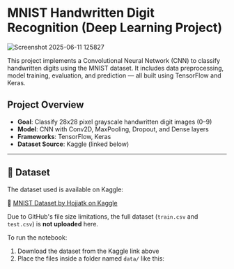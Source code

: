 #  MNIST Handwritten Digit Recognition (Deep Learning Project)

![Screenshot 2025-06-11 125827](https://github.com/user-attachments/assets/a10e92b7-b816-4bfe-b18c-44e66eb1b96a)

This project implements a Convolutional Neural Network (CNN) to classify handwritten digits using the MNIST dataset. It includes data preprocessing, model training, evaluation, and prediction — all built using TensorFlow and Keras.


##  Project Overview

- **Goal**: Classify 28x28 pixel grayscale handwritten digit images (0–9)
- **Model**: CNN with Conv2D, MaxPooling, Dropout, and Dense layers
- **Frameworks**: TensorFlow, Keras
- **Dataset Source**: Kaggle (linked below)

---

## 📂 Dataset

The dataset used is available on Kaggle:

🔗 [MNIST Dataset by Hojjatk on Kaggle](https://www.kaggle.com/datasets/hojjatk/mnist-dataset)

Due to GitHub's file size limitations, the full dataset (`train.csv` and `test.csv`) is **not uploaded** here.

To run the notebook:
1. Download the dataset from the Kaggle link above
2. Place the files inside a folder named `data/` like this:


